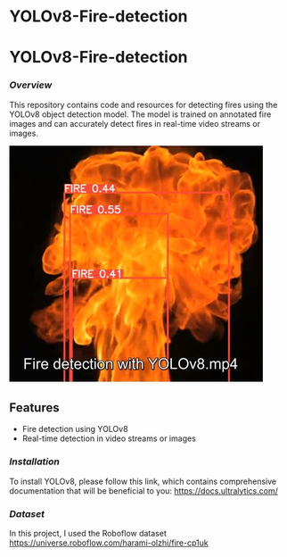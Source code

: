 # YOLOv8-Fire-detection
# YOLOv8-Fire-detection

### *Overview*
This repository contains code and resources for detecting fires using the YOLOv8 object detection model. 
The model is trained on annotated fire images and can accurately detect fires in real-time video streams or images.


![alt text]( https://github.com/pahaht/YOLOv8-Fire-detection/blob/main/images/fire-detecting.JPG)  
 


 ## Features 
- Fire detection using YOLOv8
- Real-time detection in video streams or images




### *Installation*
To install YOLOv8, please follow this link, which contains comprehensive 
documentation that will be beneficial to you: https://docs.ultralytics.com/

### *Dataset*
In this project, I used the Roboflow dataset https://universe.roboflow.com/harami-olzhi/fire-cp1uk

